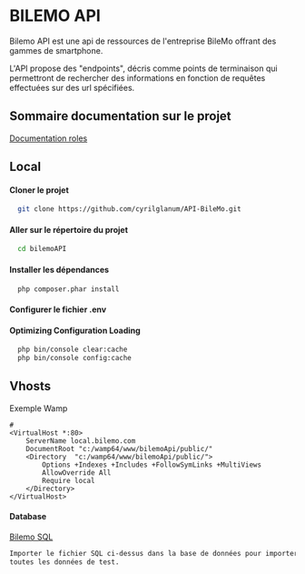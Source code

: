 
# BILEMO API

Bilemo API est une api de ressources de l'entreprise BileMo offrant des gammes de smartphone.

L'API propose des "endpoints", décris comme points de terminaison qui permettront de rechercher
des informations en fonction de requêtes effectuées sur des url spécifiées.


## Sommaire documentation sur le projet

[Documentation roles](Docs/Roles.md)

## Local

#### Cloner le projet

```bash
  git clone https://github.com/cyrilglanum/API-BileMo.git
```

#### Aller sur le répertoire du projet

```bash
  cd bilemoAPI
```

#### Installer les dépendances

```bash
  php composer.phar install
```

#### Configurer le fichier .env


#### Optimizing Configuration Loading

```bash
  php bin/console clear:cache
  php bin/console config:cache
```

## Vhosts
Exemple Wamp
```
#
<VirtualHost *:80>
	ServerName local.bilemo.com
	DocumentRoot "c:/wamp64/www/bilemoApi/public/"
	<Directory  "c:/wamp64/www/bilemoApi/public/">
		Options +Indexes +Includes +FollowSymLinks +MultiViews
		AllowOverride All
		Require local
	</Directory>
</VirtualHost>
```

#### Database
[Bilemo SQL](bilemoapi.sql) 
```bash
Importer le fichier SQL ci-dessus dans la base de données pour importer 
toutes les données de test.
```